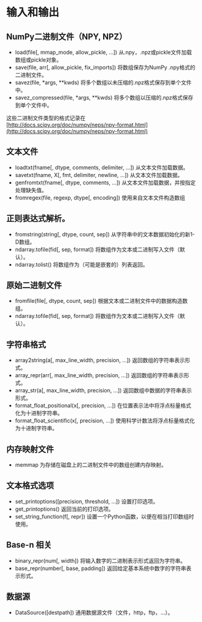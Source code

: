 # 输入和输出

## NumPy二进制文件（NPY, NPZ）

- load(file[, mmap_mode, allow_pickle, …])	从.npy，.npz或pickle文件加载数组或pickle对象。
- save(file, arr[, allow_pickle, fix_imports])	将数组保存为NumPy .npy格式的二进制文件。
- savez(file, *args, **kwds)	将多个数组以未压缩的.npz格式保存到单个文件中。
- savez_compressed(file, *args, **kwds)	将多个数组以压缩的.npz格式保存到单个文件中。

这些二进制文件类型的格式记录在[http://docs.scipy.org/doc/numpy/neps/npy-format.html](http://docs.scipy.org/doc/numpy/neps/npy-format.html)

## 文本文件

- loadtxt(fname[, dtype, comments, delimiter, …])	从文本文件加载数据。
- savetxt(fname, X[, fmt, delimiter, newline, …])	从文本文件加载数据。
- genfromtxt(fname[, dtype, comments, …])	从文本文件加载数据，并按指定处理缺失值。
- fromregex(file, regexp, dtype[, encoding])	使用来自文本文件构造数组

## 正则表达式解析。

- fromstring(string[, dtype, count, sep])	从字符串中的文本数据初始化的新1-D数组。
- ndarray.tofile(fid[, sep, format])	将数组作为文本或二进制写入文件（默认）。
- ndarray.tolist()	将数组作为（可能是嵌套的）列表返回。

## 原始二进制文件

- fromfile(file[, dtype, count, sep])	根据文本或二进制文件中的数据构造数组。
- ndarray.tofile(fid[, sep, format])	将数组作为文本或二进制写入文件（默认）。

## 字符串格式

- array2string(a[, max_line_width, precision, …])	返回数组的字符串表示形式。
- array_repr(arr[, max_line_width, precision, …])	返回数组的字符串表示形式。
- array_str(a[, max_line_width, precision, …])	返回数组中数据的字符串表示形式。
- format_float_positional(x[, precision, …])	在位置表示法中将浮点标量格式化为十进制字符串。
- format_float_scientific(x[, precision, …])	使用科学计数法将浮点标量格式化为十进制字符串。

## 内存映射文件

- memmap	为存储在磁盘上的二进制文件中的数组创建内存映射。

## 文本格式选项

- set_printoptions([precision, threshold, …])	设置打印选项。
- get_printoptions()	返回当前的打印选项。
- set_string_function(f[, repr])	设置一个Python函数，以便在相当打印数组时使用。

## Base-n 相关

- binary_repr(num[, width])	将输入数字的二进制表示形式返回为字符串。
- base_repr(number[, base, padding])	返回给定基本系统中数字的字符串表示形式。

## 数据源

- DataSource([destpath]) 通用数据源文件（文件，http，ftp，...）。
